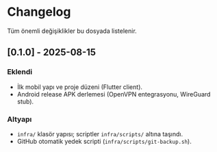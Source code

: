 # Changelog
Tüm önemli değişiklikler bu dosyada listelenir.

## [0.1.0] - 2025-08-15
### Eklendi
- İlk mobil yapı ve proje düzeni (Flutter client).
- Android release APK derlemesi (OpenVPN entegrasyonu, WireGuard stub).
### Altyapı
- `infra/` klasör yapısı; scriptler `infra/scripts/` altına taşındı.
- GitHub otomatik yedek scripti (`infra/scripts/git-backup.sh`).
